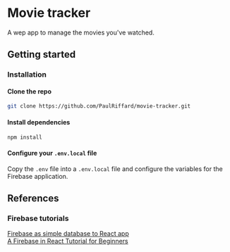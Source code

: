 # Movie tracker

A wep app to manage the movies you've watched.

## Getting started

### Installation

#### Clone the repo

```sh
git clone https://github.com/PaulRiffard/movie-tracker.git
```

#### Install dependencies

```sh
npm install
```

#### Configure your `.env.local` file

Copy the `.env` file into a `.env.local` file and configure the variables for the Firebase application.


## References

### Firebase tutorials

[Firebase as simple database to React app](https://sebhastian.com/react-firebase-real-time-database-guide)\
[A Firebase in React Tutorial for Beginners](https://www.robinwieruch.de/complete-firebase-authentication-react-tutorial)


